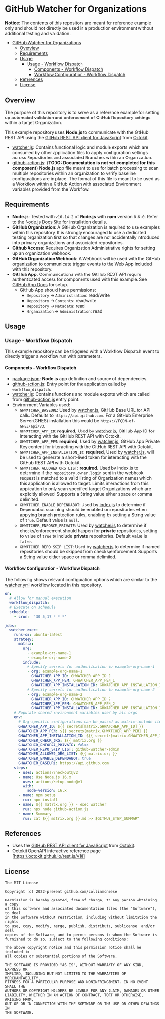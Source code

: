 # GitHub Watcher for Organizations

**Notice**: The contents of this repository are meant for reference example only and should not directly be used in a production environment without additional testing and validation.

- [GitHub Watcher for Organizations](#github-watcher-for-organizations)
  - [Overview](#overview)
  - [Requirements](#requirements)
  - [Usage](#usage)
    - [Usage - Workflow Dispatch](#usage---workflow-dispatch)
      - [Components - Workflow Dispatch](#components---workflow-dispatch)
      - [Workflow Configuration - Workflow Dispatch](#workflow-configuration---workflow-dispatch)
  - [References](#references)
  - [License](#license)

## Overview

The purpose of this repository is to serve as a reference example for setting up automated validation and enforcement of GitHub Repository settings within a target Organization.

This example repository uses **Node.js** to communicate with the GitHub REST API using the [GitHub REST API client for JavaScript](https://github.com/octokit/rest.js) from [Octokit](https://github.com/octokit).

- [watcher.js](./watcher.js): Contains functional logic and module exports which are consumed by other application files to apply configuration settings across Repositories and associated Branches within an Organization.
- [github-action.js](./github-action.js): (**TODO: Documentation is not yet completed for this component**) **Node.js** app file meant to use for batch processing to scan multiple repositories within an organization to verify baseline configurations are in place.  The format of this file is meant to be used as a Workflow within a GitHub Action with associated Environment variables provided from the Workflow.

## Requirements

- **Node.js**: Tested with `v16.14.2` of **Node.js** with **npm** version `8.6.0`.  Refer to the [Node.js Docs Site](https://nodejs.org/en/) for installation details.
- **GitHub Organization**:  A GitHub Organization is required to use examples within this repository.  It is strongly encouraged to use a dedicated testing organization first so that changes are not accidentally introduced into primary organizations and associated repositories.
- **Github Access**: Requires Organization Administrative rights for setting up an organization webhook.
- **GitHub Organization Webhook**:  A Webhook will be used with the GitHub organization to communicate trigger events to the Web App included with this repository.
- **GitHub App**: Communications with the GitHub REST API require authenticated access for components used with this example.  See [GitHub App Docs](https://docs.github.com/en/developers/apps/managing-github-apps) for setup.
  - GitHub App should have permissions:
    - `Repository` -> `Administration`: read/write
    - `Repository` -> `Contents`: read/write
    - `Repository` -> `Metadata`: read
    - `Organization` -> `Administration`: read

## Usage

### Usage - Workflow Dispatch

This example repository can be triggered with a [Workflow Dispatch](https://docs.github.com/en/actions/using-workflows/events-that-trigger-workflows#workflow_dispatch) event to directly trigger a workflow run with parameters.

#### Components - Workflow Dispatch

- [package.json](./package.json): **Node.js** app definition and source of dependencies.
- [github-action.js](./github-action.js): Entry point for the application called by `workflow_dispatch`.
- [watcher.js](./watcher.js): Contains functions and module exports which are called from [github-action.js](./github-action.js) entry point.
- Environment Variables used:
  - `GHWATCHER_BASEURL`: Used by [watcher.js](./watcher.js), GitHub Base URL for API calls.  Defaults to `https://api.github.com`.  For a GitHub Enterprise Server(GHES) installation this would be `https://FQDN-of-GHES/api/v3`.
  - `GHWATCHER_APP_ID`: **required**, Used by [watcher.js](./watcher.js), GitHub App ID for interacting with the GitHub REST API with Octokit.
  - `GHWATCHER_APP_PEM`: **required**, Used by [watcher.js](./watcher.js), GitHub App Private Key content for interacting with the GitHub REST API with Octokit.
  - `GHWATCHER_APP_INSTALLATION_ID`: **required**, Used by [watcher.js](./watcher.js), will be used to generate a short-lived token for interacting with the GitHub REST API with Octokit.
  - `GHWATCHER_ALLOWED_ORG_LIST`: **required**, Used by [index.js](./index.js) to determine if the `repository.owner.login` sent in the webhook request is matched to a valid listing of Organization names which this application is allowed to target.  Limits interactions from this application to only scan specified target Organizations which are explicitly allowed. Supports a String value either space or comma delimited.
  - `GHWATCHER_ENABLE_DEPENDABOT`: Used by [index.js](./index.js) to determine if Dependabot scanning should be enabled on repositories when applying branch protection rules, enabling by setting a String value of `true`. Default value is `null`.
  - `GHWATCHER_ENFORCE_PRIVATE`: Used by [watcher.js](./watcher.js) to determine if checks/enforcement should happen for **private** repositories, setting to value of `true` to include **private** repositories.  Default value is `false`.
  - `GHWATCHER_REPO_SKIP_LIST`: Used by [watcher.js](./watcher.js) to determine if named repositories should be skipped from checks/enforcement.  Supports a String value either space or comma delimited.

#### Workflow Configuration - Workflow Dispatch

The following shows relevant configuration options which are similar to the [watcher.yml](.github/workflows/watcher.yml) workflow located in this repository.

```yaml
on:
  # Allow for manual execution
  workflow_dispatch:
  # Execute on schedule
  schedule:
    - cron:  '30 5,17 * * *'

jobs:
  watcher_exec:
    runs-on: ubuntu-latest
    strategy:
      matrix:
        org:
          - example-org-name-1
          - example-org-name-2
        include:
          # Specify secrets for authentication to example-org-name-1
          - org: example-org-name-1
            GHWATCHER_APP_ID: GHWATCHER_APP_ID_1
            GHWATCHER_APP_PEM: GHWATCHER_APP_PEM_1
            GHWATCHER_APP_INSTALLATION_ID: GHWATCHER_APP_INSTALLATION_ID_1
          # Specify secrets for authentication to example-org-name-2
          - org: example-org-name-2
            GHWATCHER_APP_ID: GHWATCHER_APP_ID_2
            GHWATCHER_APP_PEM: GHWATCHER_APP_PEM_2
            GHWATCHER_APP_INSTALLATION_ID: GHWATCHER_APP_INSTALLATION_ID_2
    # Populate shared environment variables used by all orgs
    env:
      # Org-specific configurations can be passed as matrix-include items
      GHWATCHER_APP_ID: ${{ secrets[matrix.GHWATCHER_APP_ID] }}
      GHWATCHER_APP_PEM: ${{ secrets[matrix.GHWATCHER_APP_PEM] }}
      GHWATCHER_APP_INSTALLATION_ID: ${{ secrets[matrix.GHWATCHER_APP_INSTALLATION_ID] }}
      GHWATCHER_CHECK_ORG: ${{ matrix.org }}
      GHWATCHER_ENFORCE_PRIVATE: false
      GHWATCHER_REPO_SKIP_LIST: github-watcher-admin
      GHWATCHER_ALLOWED_ORG_LIST: ${{ matrix.org }}
      GHWATCHER_ENABLE_DEPENDABOT: true
      GHWATCHER_BASEURL: https://api.github.com
    steps:
      - uses: actions/checkout@v2
      - name: Use Node.js 16.x
        uses: actions/setup-node@v1
        with:
          node-version: 16.x
      - name: npm setup
        run: npm install
      - name: ${{ matrix.org }} - exec watcher
        run: npx node github-action.js
      - name: Summary
        run: cat ${{ matrix.org }}.md >> $GITHUB_STEP_SUMMARY

```

## References

- Uses the [GitHub REST API client for JavaScript](https://github.com/octokit/rest.js) from [Octokit](https://github.com/octokit).
- Octokit OpenAPI interactive reference page [https://octokit.github.io/rest.js/v18]

## License

```plain
The MIT License

Copyright (c) 2022-present github.com/collinmcneese

Permission is hereby granted, free of charge, to any person obtaining a copy
of this software and associated documentation files (the "Software"), to deal
in the Software without restriction, including without limitation the rights
to use, copy, modify, merge, publish, distribute, sublicense, and/or sell
copies of the Software, and to permit persons to whom the Software is
furnished to do so, subject to the following conditions:

The above copyright notice and this permission notice shall be included in
all copies or substantial portions of the Software.

THE SOFTWARE IS PROVIDED "AS IS", WITHOUT WARRANTY OF ANY KIND, EXPRESS OR
IMPLIED, INCLUDING BUT NOT LIMITED TO THE WARRANTIES OF MERCHANTABILITY,
FITNESS FOR A PARTICULAR PURPOSE AND NONINFRINGEMENT. IN NO EVENT SHALL THE
AUTHORS OR COPYRIGHT HOLDERS BE LIABLE FOR ANY CLAIM, DAMAGES OR OTHER
LIABILITY, WHETHER IN AN ACTION OF CONTRACT, TORT OR OTHERWISE, ARISING FROM,
OUT OF OR IN CONNECTION WITH THE SOFTWARE OR THE USE OR OTHER DEALINGS IN
THE SOFTWARE.
```
